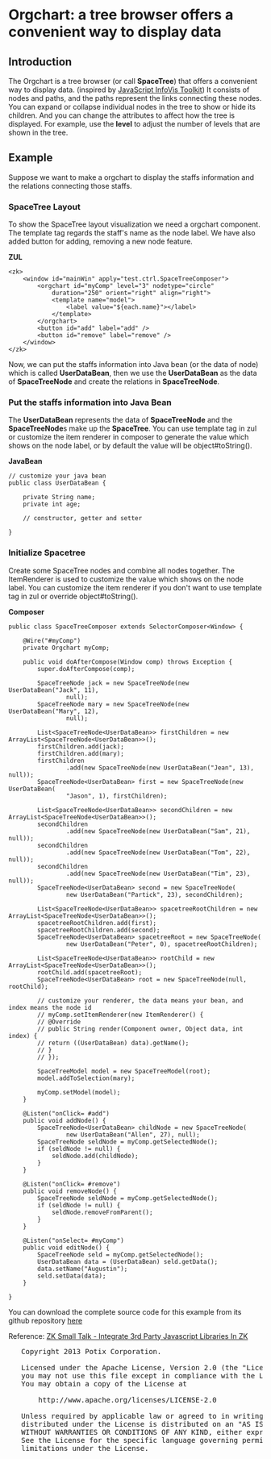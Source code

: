 # Orgchart: a tree browser offers a convenient way to display data

## Introduction

  The Orgchart is a tree browser (or call **SpaceTree**) that offers a convenient way to display data. (inspired by [JavaScript InfoVis Toolkit](http://philogb.github.com/jit/demos.html)) It consists of nodes and paths, and the paths represent the links connecting these nodes. You can expand or collapse individual nodes in the tree to show or hide its children. And you can change the attributes to affect how the tree is displayed. For example, use the **level** to adjust the number of levels that are shown in the tree. 

## Example

Suppose we want to make a orgchart to display the staffs information and the relations connecting those staffs.

### SpaceTree Layout

To show the SpaceTree layout visualization we need a orgchart component. 
The template tag regards the staff's name as the node label. 
We have also added button for adding, removing a new node feature.

**ZUL**
  
	<zk>
		<window id="mainWin" apply="test.ctrl.SpaceTreeComposer">
			<orgchart id="myComp" level="3" nodetype="circle"
				duration="250" orient="right" align="right">
				<template name="model">
					<label value="${each.name}"></label>
				</template>
			</orgchart>
			<button id="add" label="add" />
			<button id="remove" label="remove" />
		</window>
	</zk>


Now, we can put the staffs information into Java bean (or the data of node) which is called **UserDataBean**, then we use the **UserDataBean** as the data of **SpaceTreeNode** and create the relations in **SpaceTreeNode**.

### Put the staffs information into Java Bean

The **UserDataBean** represents the data of **SpaceTreeNode** and the **SpaceTreeNode**s make up the **SpaceTree**.
You can use template tag in zul or customize the item renderer in composer to generate the value which shows on the node label, or by default the value will be object#toString().  

**JavaBean**
  
    // customize your java bean
    public class UserDataBean {

		private String name;
		private int age;
		
		// constructor, getter and setter
	
	}
    
### Initialize Spacetree

Create some SpaceTree nodes and combine all nodes together.
The ItemRenderer is used to customize the value which shows on the node label.
You can customize the item renderer if you don't want to use template tag in zul or override object#toString().  

**Composer**
  
    public class SpaceTreeComposer extends SelectorComposer<Window> {

		@Wire("#myComp")
		private Orgchart myComp;
	
		public void doAfterCompose(Window comp) throws Exception {
			super.doAfterCompose(comp);
	
			SpaceTreeNode jack = new SpaceTreeNode(new UserDataBean("Jack", 11),
					null);
			SpaceTreeNode mary = new SpaceTreeNode(new UserDataBean("Mary", 12),
					null);
	
			List<SpaceTreeNode<UserDataBean>> firstChildren = new ArrayList<SpaceTreeNode<UserDataBean>>();
			firstChildren.add(jack);
			firstChildren.add(mary);
			firstChildren
					.add(new SpaceTreeNode(new UserDataBean("Jean", 13), null));
			SpaceTreeNode<UserDataBean> first = new SpaceTreeNode(new UserDataBean(
					"Jason", 1), firstChildren);
	
			List<SpaceTreeNode<UserDataBean>> secondChildren = new ArrayList<SpaceTreeNode<UserDataBean>>();
			secondChildren
					.add(new SpaceTreeNode(new UserDataBean("Sam", 21), null));
			secondChildren
					.add(new SpaceTreeNode(new UserDataBean("Tom", 22), null));
			secondChildren
					.add(new SpaceTreeNode(new UserDataBean("Tim", 23), null));
			SpaceTreeNode<UserDataBean> second = new SpaceTreeNode(
					new UserDataBean("Partick", 23), secondChildren);
	
			List<SpaceTreeNode<UserDataBean>> spacetreeRootChildren = new ArrayList<SpaceTreeNode<UserDataBean>>();
			spacetreeRootChildren.add(first);
			spacetreeRootChildren.add(second);
			SpaceTreeNode<UserDataBean> spacetreeRoot = new SpaceTreeNode(
					new UserDataBean("Peter", 0), spacetreeRootChildren);
	
			List<SpaceTreeNode<UserDataBean>> rootChild = new ArrayList<SpaceTreeNode<UserDataBean>>();
			rootChild.add(spacetreeRoot);
			SpaceTreeNode<UserDataBean> root = new SpaceTreeNode(null, rootChild);
	
			// customize your renderer, the data means your bean, and index means the node id
			// myComp.setItemRenderer(new ItemRenderer() {
			// @Override
			// public String render(Component owner, Object data, int index) {
			// return ((UserDataBean) data).getName();
			// }
			// });
	
			SpaceTreeModel model = new SpaceTreeModel(root);
			model.addToSelection(mary);
			
			myComp.setModel(model);
		}
	
		@Listen("onClick= #add")
		public void addNode() {
			SpaceTreeNode<UserDataBean> childNode = new SpaceTreeNode(
					new UserDataBean("Allen", 27), null);
			SpaceTreeNode seldNode = myComp.getSelectedNode();
			if (seldNode != null) {
				seldNode.add(childNode);
			}
		}
	
		@Listen("onClick= #remove")
		public void removeNode() {
			SpaceTreeNode seldNode = myComp.getSelectedNode();
			if (seldNode != null) {
				seldNode.removeFromParent();
			}
		}
	
		@Listen("onSelect= #myComp")
		public void editNode() {
			SpaceTreeNode seld = myComp.getSelectedNode();
			UserDataBean data = (UserDataBean) seld.getData();
			data.setName("Augustin");
			seld.setData(data);
		}
	
	}

You can download the complete source code for this example from its github repository [here](https://github.com/huangnoah/zkorgchart) 

Reference: [ZK Small Talk - Integrate 3rd Party Javascript Libraries In ZK](http://books.zkoss.org/wiki/Small_Talks/2012/November/Integrate_3rd_Party_Javascript_Libraries_In_ZK)

<pre>
   Copyright 2013 Potix Corporation.

   Licensed under the Apache License, Version 2.0 (the "License");
   you may not use this file except in compliance with the License.
   You may obtain a copy of the License at

       http://www.apache.org/licenses/LICENSE-2.0

   Unless required by applicable law or agreed to in writing, software
   distributed under the License is distributed on an "AS IS" BASIS,
   WITHOUT WARRANTIES OR CONDITIONS OF ANY KIND, either express or implied.
   See the License for the specific language governing permissions and
   limitations under the License.
</pre>
